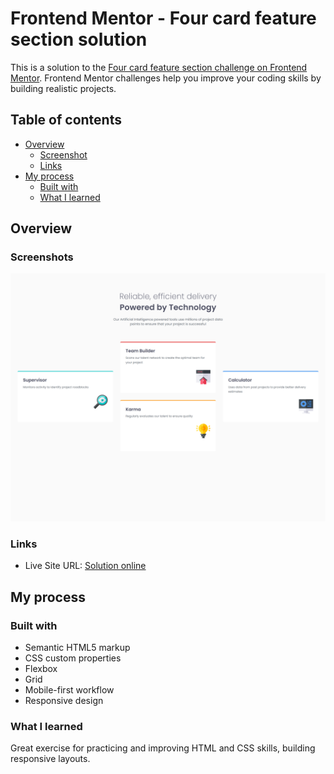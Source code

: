 # Frontend Mentor - Four card feature section solution

This is a solution to the [Four card feature section challenge on Frontend Mentor](https://www.frontendmentor.io/challenges/four-card-feature-section-weK1eFYK). Frontend Mentor challenges help you improve your coding skills by building realistic projects. 

## Table of contents

- [Overview](#overview)
  - [Screenshot](#screenshot)
  - [Links](#links)
- [My process](#my-process)
  - [Built with](#built-with)
  - [What I learned](#what-i-learned)


## Overview

### Screenshots
![](./images/preview.png)

### Links

- Live Site URL: [Solution online](https://dovlicio.github.io/social-links-profile-component/)

## My process

### Built with

- Semantic HTML5 markup
- CSS custom properties
- Flexbox
- Grid
- Mobile-first workflow
- Responsive design

### What I learned
Great exercise for practicing and improving HTML and CSS skills, building responsive layouts.
